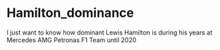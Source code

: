 # Hamilton_dominance
I just want to know how dominant Lewis Hamilton is during his years at Mercedes AMG Petronas F1 Team until 2020
